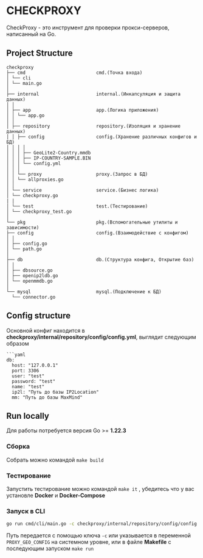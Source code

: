 # CHECKPROXY

CheckProxy - это инструмент для проверки прокси-серверов, написанный на Go.

## Project Structure
```
checkproxy
├── cmd                          cmd.(Точка входа)
│ └── cli
│ └── main.go
│
├── internal                     internal.(Инкапсуляция и защита данных)
│ │
│ ├── app                        app.(Логика приложения)
│ │ └── app.go
│ │
│ ├── repository                 repository.(Изоляция и хранение данных)
│ │ ├── config                   config.(Хранение различных конфигов и БД)
│ │ │ │
│ │ │ ├── GeoLite2-Country.mmdb
│ │ │ ├── IP-COUNTRY-SAMPLE.BIN 
│ │ │ └── config.yml
│ │ │
│ │ └── proxy                    proxy.(Запрос в БД)
│ │ └── allproxies.go
│ │
│ └── service                    service.(Бизнес логика)
│ └── checkproxy.go
| |
│ └── test                       test.(Тестирование)
│ └── checkproxy_test.go
│
└── pkg                          pkg.(Вспомогательные утилиты и зависимости)
├── config                       config.(Взаимодействие с конфигом)
│ │
│ ├── config.go
│ └── path.go
│
├── db                           db.(Структура конфига, Открытие баз)
│ │
│ ├── dbsource.go
│ ├── openip2ldb.go
│ └── openmmdb.go
│
└── mysql                        mysql.(Подключение к БД)
  └── connector.go
```
## Config structure
Основной конфиг находится в **checkproxy/internal/repository/config/config.yml**, выглядит следующим образом
```
```yaml
db:
  host: "127.0.0.1"
  port: 3306
  user: "test"
  password: "test"
  name: "test"
  ip2l: "Путь до базы IP2Location"
  mm: "Путь до базы MaxMind"
  ```

## Run locally
Для работы потребуется версия Go >= **1.22.3**
### Сборка 
Собрать можно командой ```make build```

### Тестирование
Запустить тестирование можно командой ```make it``` , убедитесь что у вас установле **Docker** и **Docker-Compose**



### Запуск в CLI
```sh
go run cmd/cli/main.go -c checkproxy/internal/repository/config/config.yml
```
Путь передается с помощью ключа ```-c``` или указывается в переменной ```PROXY_GEO_CONFIG``` на системном уровне, или в файле **Makefile** с последующим запуском ```make run```
